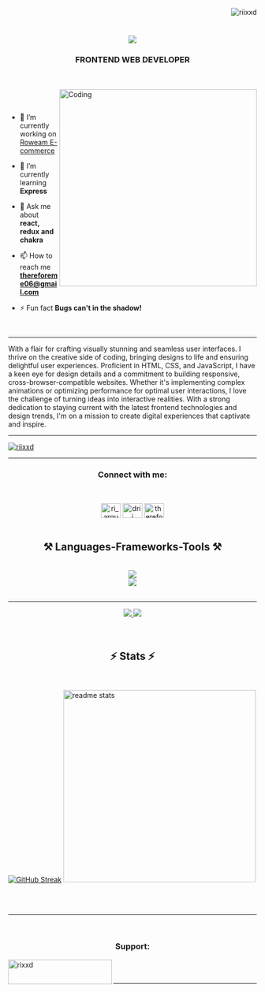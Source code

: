 <p align="right"> <img src="https://komarev.com/ghpvc/?username=riixxd&label=Profile%20views&color=F7DC6F&style=flat" alt="riixxd" /> </p>
<h1 align="center">
    <img src="https://readme-typing-svg.herokuapp.com/?font=Unbounded&size=35&center=true&vCenter=true&width=500&height=70&duration=4000&lines=Hi+There!+👋;+I'm+Rishita+Mukherjee!;" />
</h1>

<h3 align="center">FRONTEND WEB DEVELOPER</h3>
<br>
<br>


<img align="right" alt="Coding" width="400" src="https://media.tenor.com/rePDfDWO3XoAAAAd/hacking.gif">

<br>
<br>


- 🔭 I’m currently working on [Roweam E-commerce](https://github.com/RiiXXD/Rowean_Store)

- 🌱 I’m currently learning **Express**

- 💬 Ask me about **react, redux and chakra**

- 📫 How to reach me **thereforeme06@gmail.com**

- ⚡ Fun fact **Bugs can't in the shadow!**
<br/>
<hr/>
<p>With a flair for crafting visually stunning and seamless user interfaces. I thrive on the creative side of coding, bringing designs to life and ensuring delightful user experiences. Proficient in HTML, CSS, and JavaScript, I have a keen eye for design details and a commitment to building responsive, cross-browser-compatible websites. Whether it's implementing complex animations or optimizing performance for optimal user interactions, I love the challenge of turning ideas into interactive realities. With a strong dedication to staying current with the latest frontend technologies and design trends, I'm on a mission to create digital experiences that captivate and inspire.</p>
<hr/>
<p align="left"> 
 <a href="https://github.com/ryo-ma/github-profile-trophy"><img src="https://github-profile-trophy.vercel.app/?username=riixxd" alt="riixxd" /></a>
</p>



<hr/>
<h3 align="center">Connect with me:</h3>
<br>
<p align="left">
  <div align="center">
<a href="https://instagram.com/ri_argumented" target="blank"><img align="center" src="https://raw.githubusercontent.com/rahuldkjain/github-profile-readme-generator/master/src/images/icons/Social/instagram.svg" alt="ri_argumented" height="30" width="40" /></a>
<a href="https://dribbble.com/drii" target="blank"><img align="center" src="https://raw.githubusercontent.com/rahuldkjain/github-profile-readme-generator/master/src/images/icons/Social/dribbble.svg" alt="drii" height="30" width="40" /></a>
<a href="https://www.leetcode.com/thereforeme06" target="blank"><img align="center" src="https://raw.githubusercontent.com/rahuldkjain/github-profile-readme-generator/master/src/images/icons/Social/leet-code.svg" alt="thereforeme06" height="30" width="40" /></a>

  </div>
  <br>
  
<h2 align="center">⚒️ Languages-Frameworks-Tools ⚒️</h2>
<br/>
<div align="center">
    <img src="https://skillicons.dev/icons?i=react,redux,bootstrap,html,css,vscode,github,figma,tailwind,git" />
  <br>
    <img src="https://skillicons.dev/icons?i=nodejs,javascript,typescript,express,firebase,java" /><br>
</div>

<br/>
<hr/>
<div align="center"> 
  <a href="mailto:thereforeme06@gmail.com">
    <img src="https://img.shields.io/badge/Gmail-333333?style=for-the-badge&logo=gmail&logoColor=red" />
  </a>
  <a href="www.linkedin.com/in/rishita-mukherjee-quest-podent" target="_blank">
    <img src="https://img.shields.io/badge/LinkedIn-0077B5?style=for-the-badge&logo=linkedin&logoColor=white" target="_blank" />
  </a>

</div>
<br>
<br>

<h2 align="center">⚡ Stats ⚡</h2>
<br>

[![GitHub Streak](https://streak-stats.demolab.com/?user=RiixxD)](https://git.io/streak-stats)
<img width=390 src="https://github-readme-stats-salesp07.vercel.app/api?username=RiiXXD&count_private=true&show_icons=true&theme=react&rank_icon=github&border_radius=10" alt="readme stats" />

<br/><br/>

<hr/>

<br/>

<h3 align="center">Support:</h3>
<p><a href="https://www.buymeacoffee.com/rixxd"> <img align="left" src="https://cdn.buymeacoffee.com/buttons/v2/default-yellow.png" height="50" width="210" alt="rixxd" /></a></p><br><br>

<hr/>

